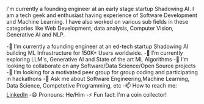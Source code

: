 I'm currently a founding engineer at an early stage startup Shadowing AI. I am a tech geek and enthusiast having experience of Software Development and Machine Learning. I have also worked on various sub fields in these categories like Web Development, data analysis, Computer Vision, Generative AI and NLP.

-🔭 I’m currently a founding engineer at an ed-tech startup Shadowing AI building ML Infrastructure for 150K+ Users worldwide.
-🌱 I’m currently exploring LLM's, Generative AI and State of the art ML Algorithms
-👯 I’m looking to collaborate on any Software/Data Science/Open Source projects
-🤔 I’m looking for a motivated peer group for group coding and participating in hackathons
-💬 Ask me about Software Engineering,Machine Learning, Data Science, Competetive Programming, etc
-📫 How to reach me: [LinkedIn](https://www.linkedin.com/in/pranav-shekhar)
-😄 Pronouns: He/Him
-⚡ Fun fact: I'm a coin collector!
